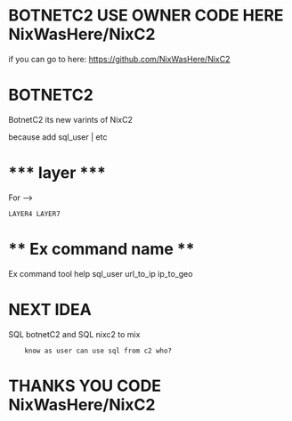 # BOTNETC2 USE OWNER CODE HERE NixWasHere/NixC2

if you can go to here:
https://github.com/NixWasHere/NixC2

# BOTNETC2

BotnetC2 its new varints of NixC2

because add sql_user | etc

# *** layer ***
For --> 
```
LAYER4 LAYER7
```

# ** Ex command name **
Ex command tool
help sql_user url_to_ip ip_to_geo

# NEXT IDEA
SQL botnetC2 and SQL nixc2 to mix 

        know as user can use sql from c2 who?

# THANKS YOU CODE NixWasHere/NixC2 #

